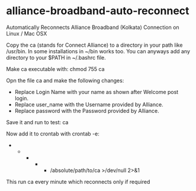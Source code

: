 # alliance-broadband-auto-reconnect
Automatically Reconnects Alliance Broadband (Kolkata) Connection on Linux / Mac OSX

Copy the ca (stands for Connect Alliance) to a directory in your path like /usr/bin. In some installations in ~/bin works too. You can anyways add any directory to your $PATH in ~/.bashrc file.

Make ca executable with:
chmod 755 ca

Opn the file ca and make the following changes:
- Replace Login Name with your name as shown after Welcome post login.
- Replace user_name with the Username provided by Alliance. 
- Replace password with the Password provided by Alliance.

Save it and run to test:
ca

Now add it to crontab with crontab -e:
 * * * * * /absolute/path/to/ca >/dev/null 2>&1

This run ca every minute which reconnects only if required

